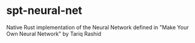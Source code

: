 # spt-neural-net
Native Rust implementation of the Neural Network defined in \"Make Your Own Neural Network\" by Tariq Rashid
